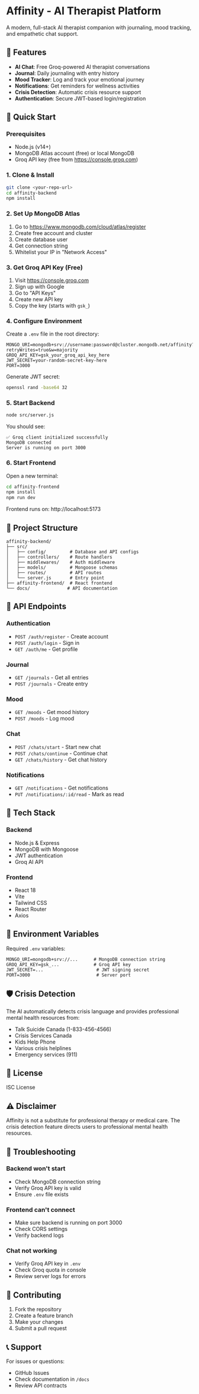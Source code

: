 # Affinity - AI Therapist Platform

A modern, full-stack AI therapist companion with journaling, mood tracking, and empathetic chat support.

## 🎯 Features

- **AI Chat**: Free Groq-powered AI therapist conversations
- **Journal**: Daily journaling with entry history
- **Mood Tracker**: Log and track your emotional journey
- **Notifications**: Get reminders for wellness activities
- **Crisis Detection**: Automatic crisis resource support
- **Authentication**: Secure JWT-based login/registration

## 🚀 Quick Start

### Prerequisites

- Node.js (v14+)
- MongoDB Atlas account (free) or local MongoDB
- Groq API key (free from https://console.groq.com)

### 1. Clone & Install

```bash
git clone <your-repo-url>
cd affinity-backend
npm install
```

### 2. Set Up MongoDB Atlas

1. Go to https://www.mongodb.com/cloud/atlas/register
2. Create free account and cluster
3. Create database user
4. Get connection string
5. Whitelist your IP in "Network Access"

### 3. Get Groq API Key (Free)

1. Visit https://console.groq.com
2. Sign up with Google
3. Go to "API Keys"
4. Create new API key
5. Copy the key (starts with `gsk_`)

### 4. Configure Environment

Create a `.env` file in the root directory:

```env
MONGO_URI=mongodb+srv://username:password@cluster.mongodb.net/affinity?retryWrites=true&w=majority
GROQ_API_KEY=gsk_your_groq_api_key_here
JWT_SECRET=your-random-secret-key-here
PORT=3000
```

Generate JWT secret:
```bash
openssl rand -base64 32
```

### 5. Start Backend

```bash
node src/server.js
```

You should see:
```
✅ Groq client initialized successfully
MongoDB connected
Server is running on port 3000
```

### 6. Start Frontend

Open a new terminal:

```bash
cd affinity-frontend
npm install
npm run dev
```

Frontend runs on: http://localhost:5173

## 📁 Project Structure

```
affinity-backend/
├── src/
│   ├── config/         # Database and API configs
│   ├── controllers/    # Route handlers
│   ├── middlewares/    # Auth middleware
│   ├── models/         # Mongoose schemas
│   ├── routes/         # API routes
│   └── server.js       # Entry point
├── affinity-frontend/  # React frontend
└── docs/              # API documentation
```

## 🔌 API Endpoints

### Authentication
- `POST /auth/register` - Create account
- `POST /auth/login` - Sign in
- `GET /auth/me` - Get profile

### Journal
- `GET /journals` - Get all entries
- `POST /journals` - Create entry

### Mood
- `GET /moods` - Get mood history
- `POST /moods` - Log mood

### Chat
- `POST /chats/start` - Start new chat
- `POST /chats/continue` - Continue chat
- `GET /chats/history` - Get chat history

### Notifications
- `GET /notifications` - Get notifications
- `PUT /notifications/:id/read` - Mark as read

## 🎨 Tech Stack

### Backend
- Node.js & Express
- MongoDB with Mongoose
- JWT authentication
- Groq AI API

### Frontend
- React 18
- Vite
- Tailwind CSS
- React Router
- Axios

## 🔐 Environment Variables

Required `.env` variables:

```env
MONGO_URI=mongodb+srv://...      # MongoDB connection string
GROQ_API_KEY=gsk_...             # Groq API key
JWT_SECRET=...                    # JWT signing secret
PORT=3000                         # Server port
```

## 🛡️ Crisis Detection

The AI automatically detects crisis language and provides professional mental health resources from:

- Talk Suicide Canada (1-833-456-4566)
- Crisis Services Canada
- Kids Help Phone
- Various crisis helplines
- Emergency services (911)

## 📝 License

ISC License

## ⚠️ Disclaimer

Affinity is not a substitute for professional therapy or medical care. The crisis detection feature directs users to professional mental health resources.

## 🐛 Troubleshooting

### Backend won't start
- Check MongoDB connection string
- Verify Groq API key is valid
- Ensure `.env` file exists

### Frontend can't connect
- Make sure backend is running on port 3000
- Check CORS settings
- Verify backend logs

### Chat not working
- Verify Groq API key in `.env`
- Check Groq quota in console
- Review server logs for errors

## 🤝 Contributing

1. Fork the repository
2. Create a feature branch
3. Make your changes
4. Submit a pull request

## 📞 Support

For issues or questions:
- GitHub Issues
- Check documentation in `/docs`
- Review API contracts
